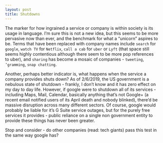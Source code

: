 ```yaml
---
layout: post
title: Shutdowns
---
```


The marker for how ingrained a service or company is within society is its usage in language. I’m sure this is not a new idea, but this seems to be more pervasive now than ever, and the benchmark for what a “unicorn” aspires to be. Terms that have been replaced with company names include `search` for `google`, `watch TV` for `Netflix`, `call a cab` for `uber` or `Lyft` (that space still seems highly contentious although there seem to be more pop references to uber), and `sharing` has become a mosaic of companies - `tweeting`, `’gramming`, `snap chatting`. 

Another, perhaps better indicator is, what happens when the service a company provides shuts down? As of 2/6/2019, the US government is a nebulous state of shutdown - frankly, I don’t know and it has zero effect on my day to day life. However, if google were to shutdown all of its services - including Maps, Mail, Calendar, basically anything that’s not Google+ (a recent email notified users of its April death and nobody blinked), there’d be massive disruption across many different sectors. Of course, google would probably be liable for it’s G Suite service outages, but for the purely free services it provides - public reliance on a single non government entity to provide these things has never been greater. 

Stop and consider - do other companies (read: tech giants) pass this test in the same way google has? 

